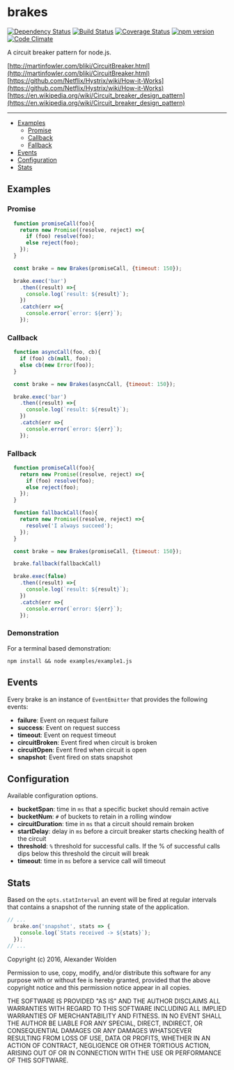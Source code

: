 # brakes
[![Dependency Status](https://david-dm.org/awolden/brakes.svg)](https://david-dm.org/awolden/brakes)
[![Build Status](https://travis-ci.org/awolden/brakes.svg?branch=master)](https://travis-ci.org/awolden/brakes)
[![Coverage Status](https://coveralls.io/repos/github/awolden/brakes/badge.svg?branch=master)](https://coveralls.io/github/awolden/brakes?branch=master)
[![npm version](https://badge.fury.io/js/brakes.svg)](https://badge.fury.io/js/brakes)
[![Code Climate](https://codeclimate.com/github/awolden/brakes/badges/gpa.svg)](https://codeclimate.com/github/awolden/brakes)

A circuit breaker pattern for node.js.

[http://martinfowler.com/bliki/CircuitBreaker.html](http://martinfowler.com/bliki/CircuitBreaker.html)
[https://github.com/Netflix/Hystrix/wiki/How-it-Works](https://github.com/Netflix/Hystrix/wiki/How-it-Works)
[https://en.wikipedia.org/wiki/Circuit_breaker_design_pattern](https://en.wikipedia.org/wiki/Circuit_breaker_design_pattern)

---
- [Examples](#examples)
  - [Promise](#promise)
  - [Callback](#callback)
  - [Fallback](#fallback)
- [Events](#events)
- [Configuration](#configuration)
- [Stats](#stats)


## Examples
### Promise

```javascript
  function promiseCall(foo){
    return new Promise((resolve, reject) =>{
      if (foo) resolve(foo);
      else reject(foo);
    });
  }

  const brake = new Brakes(promiseCall, {timeout: 150});

  brake.exec('bar')
    .then((result) =>{
      console.log(`result: ${result}`);
    })
    .catch(err =>{
      console.error(`error: ${err}`);
    });
```

### Callback

```javascript
  function asyncCall(foo, cb){
    if (foo) cb(null, foo);
    else cb(new Error(foo));
  }

  const brake = new Brakes(asyncCall, {timeout: 150});

  brake.exec('bar')
    .then((result) =>{
      console.log(`result: ${result}`);
    })
    .catch(err =>{
      console.error(`error: ${err}`);
    });
```

### Fallback

```javascript
  function promiseCall(foo){
    return new Promise((resolve, reject) =>{
      if (foo) resolve(foo);
      else reject(foo);
    });
  }

  function fallbackCall(foo){
    return new Promise((resolve, reject) =>{
      resolve('I always succeed');
    });
  }

  const brake = new Brakes(promiseCall, {timeout: 150});

  brake.fallback(fallbackCall)

  brake.exec(false)
    .then((result) =>{
      console.log(`result: ${result}`);
    })
    .catch(err =>{
      console.error(`error: ${err}`);
    });
```

### Demonstration

For a terminal based demonstration:

`npm install && node examples/example1.js`



## Events
  Every brake is an instance of `EventEmitter` that provides the following events:

  - **failure**: Event on request failure
  - **success**: Event on request success
  - **timeout**: Event on request timeout
  - **circuitBroken**: Event fired when circuit is broken
  - **circuitOpen**: Event fired when circuit is open
  - **snapshot**: Event fired on stats snapshot

## Configuration
  Available configuration options.
- **bucketSpan**: time in `ms` that a specific bucket should remain active
- **bucketNum**: `#` of buckets to retain in a rolling window
- **circuitDuration**: time in `ms` that a circuit should remain broken
- **startDelay**: delay in `ms` before a circuit breaker starts checking health of the circuit
- **threshold**: `%` threshold for successful calls. If the % of successful calls dips below this threshold the circuit will break
- **timeout**: time in `ms` before a service call will timeout

## Stats
Based on the `opts.statInterval` an event will be fired at regular intervals that contains a snapshot of the running state of the application.

```javascript
// ...
  brake.on('snapshot', stats => {
    console.log(`Stats received -> ${stats}`);
  });
// ...
```






Copyright (c) 2016, Alexander Wolden

Permission to use, copy, modify, and/or distribute this software for any purpose with or without fee is hereby granted, provided that the above copyright notice and this permission notice appear in all copies.

THE SOFTWARE IS PROVIDED "AS IS" AND THE AUTHOR DISCLAIMS ALL WARRANTIES WITH REGARD TO THIS SOFTWARE INCLUDING ALL IMPLIED WARRANTIES OF MERCHANTABILITY AND FITNESS. IN NO EVENT SHALL THE AUTHOR BE LIABLE FOR ANY SPECIAL, DIRECT, INDIRECT, OR CONSEQUENTIAL DAMAGES OR ANY DAMAGES WHATSOEVER RESULTING FROM LOSS OF USE, DATA OR PROFITS, WHETHER IN AN ACTION OF CONTRACT, NEGLIGENCE OR OTHER TORTIOUS ACTION, ARISING OUT OF OR IN CONNECTION WITH THE USE OR PERFORMANCE OF THIS SOFTWARE.
